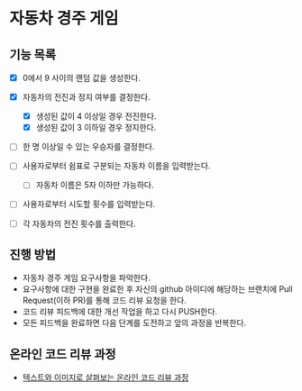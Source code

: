 # 자동차 경주 게임

## 기능 목록
- [x] 0에서 9 사이의 랜덤 값을 생성한다.
- [x] 자동차의 전진과 정지 여부를 결정한다.
  - [x] 생성된 값이 4 이상일 경우 전진한다.
  - [x] 생성된 값이 3 이하일 경우 정지한다.
- [ ] 한 명 이상일 수 있는 우승자를 결정한다.
- [ ] 사용자로부터 쉼표로 구분되는 자동차 이름을 입력받는다.
  - [ ] 자동차 이름은 5자 이하만 가능하다.
- [ ] 사용자로부터 시도할 횟수를 입력받는다.
- [ ] 각 자동차의 전진 횟수를 출력한다.


## 진행 방법
* 자동차 경주 게임 요구사항을 파악한다.
* 요구사항에 대한 구현을 완료한 후 자신의 github 아이디에 해당하는 브랜치에 Pull Request(이하 PR)를 통해 코드 리뷰 요청을 한다.
* 코드 리뷰 피드백에 대한 개선 작업을 하고 다시 PUSH한다.
* 모든 피드백을 완료하면 다음 단계를 도전하고 앞의 과정을 반복한다.

## 온라인 코드 리뷰 과정
* [텍스트와 이미지로 살펴보는 온라인 코드 리뷰 과정](https://github.com/next-step/nextstep-docs/tree/master/codereview)

